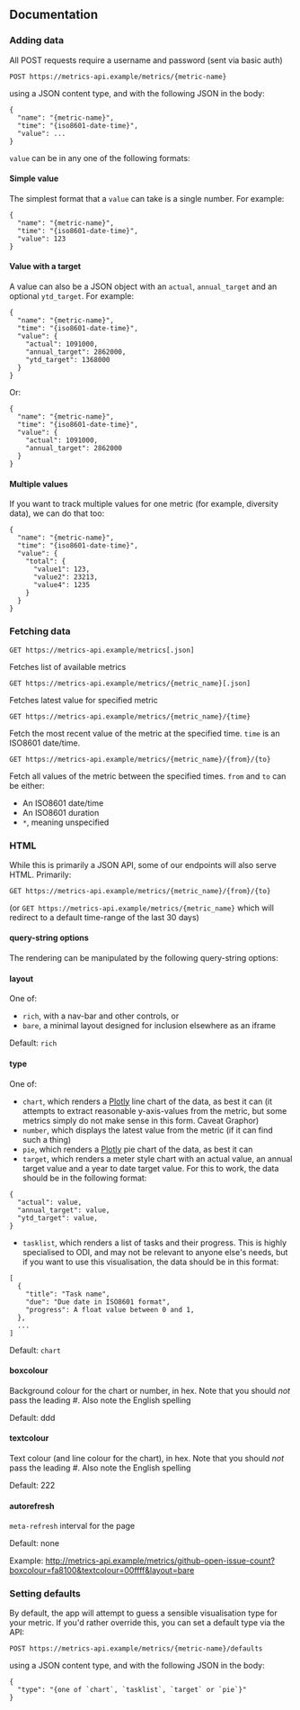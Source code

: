 ## Documentation

### Adding data

All POST requests require a username and password (sent via basic auth)

```
POST https://metrics-api.example/metrics/{metric-name}
```

using a JSON content type, and with the following JSON in the body:

```
{
  "name": "{metric-name}",
  "time": "{iso8601-date-time}",
  "value": ...
}
```


`value` can be in any one of the following formats:

#### Simple value

The simplest format that a `value` can take is a single number. For example:

```
{
  "name": "{metric-name}",
  "time": "{iso8601-date-time}",
  "value": 123
}
```

#### Value with a target

A value can also be a JSON object with an `actual`, `annual_target` and an optional `ytd_target`. For example:

```
{
  "name": "{metric-name}",
  "time": "{iso8601-date-time}",
  "value": {
    "actual": 1091000,
    "annual_target": 2862000,
    "ytd_target": 1368000
  }
}
```

Or:

```
{
  "name": "{metric-name}",
  "time": "{iso8601-date-time}",
  "value": {
    "actual": 1091000,
    "annual_target": 2862000
  }
}
```

#### Multiple values

If you want to track multiple values for one metric (for example, diversity data), we can do that too:

```
{
  "name": "{metric-name}",
  "time": "{iso8601-date-time}",
  "value": {
    "total": {
      "value1": 123,
      "value2": 23213,
      "value4": 1235
    }
  }
}
```

### Fetching data

```
GET https://metrics-api.example/metrics[.json]
```

Fetches list of available metrics

```
GET https://metrics-api.example/metrics/{metric_name}[.json]
```

Fetches latest value for specified metric

```
GET https://metrics-api.example/metrics/{metric_name}/{time}
```

Fetch the most recent value of the metric at the specified time. `time` is an ISO8601 date/time.

```
GET https://metrics-api.example/metrics/{metric_name}/{from}/{to}
```

Fetch all values of the metric between the specified times. `from` and `to` can be either:

 * An ISO8601 date/time
 * An ISO8601 duration
 * `*`, meaning unspecified

### HTML

While this is primarily a JSON API, some of our endpoints will also serve HTML. Primarily:

```
GET https://metrics-api.example/metrics/{metric_name}/{from}/{to}
```

(or `GET https://metrics-api.example/metrics/{metric_name}` which will redirect to a default time-range of the last 30 days)

#### query-string options

The rendering can be manipulated by the following query-string options:

#### layout

One of:

  * `rich`, with a nav-bar and other controls, or
  * `bare`, a minimal layout designed for inclusion elsewhere as an iframe

Default: `rich`

#### type

One of:

  * `chart`, which renders a [Plotly](https://plot.ly/javascript/) line chart of the data, as best it can (it attempts to extract reasonable y-axis-values from the metric, but some metrics simply do not make sense in this form. Caveat Graphor)
  * `number`, which displays the latest value from the metric (if it can find such a thing)
  * `pie`, which renders a [Plotly](https://plot.ly/javascript/) pie chart of the data, as best it can
  * `target`, which renders a meter style chart with an actual value, an annual target value and a year to date target value. For this to work, the data should be in the following format:

  ```
  {
    "actual": value,
    "annual_target": value,
    "ytd_target": value,
  }
  ```
  * `tasklist`, which renders a list of tasks and their progress. This is highly specialised to ODI, and may not be relevant to anyone else's needs, but if you want to use this visualisation, the data should be in this format:
  ```
  [
    {
      "title": "Task name",
      "due": "Due date in ISO8601 format",
      "progress": A float value between 0 and 1,
    },
    ...
  ]
  ```

Default: `chart`

#### boxcolour

Background colour for the chart or number, in hex. Note that you should _not_ pass the leading _#_. Also note the English spelling

Default: ddd

#### textcolour

Text colour (and line colour for the chart), in hex. Note that you should _not_ pass the leading _#_. Also note the English spelling

Default: 222

#### autorefresh

`meta-refresh` interval for the page

Default: none

Example: http://metrics-api.example/metrics/github-open-issue-count?boxcolour=fa8100&textcolour=00ffff&layout=bare

### Setting defaults

By default, the app will attempt to guess a sensible visualisation type for your metric. If you'd rather override this, you can set a default type via the API:

```
POST https://metrics-api.example/metrics/{metric-name}/defaults
```

using a JSON content type, and with the following JSON in the body:

```
{
  "type": "{one of `chart`, `tasklist`, `target` or `pie`}"
}
```
